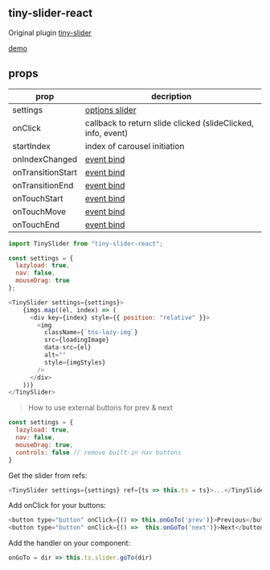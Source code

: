 ## tiny-slider-react

Original plugin [tiny-slider](https://github.com/ganlanyuan/tiny-slider)

[demo](https://codesandbox.io/s/5lzk6jrvn)

## props

|    prop            | decription                                                          |
|------------------  |---------------------------------------------------------------------|
| settings           |  [options slider](https://github.com/ganlanyuan/tiny-slider#options) |
| onClick            |  callback to return slide clicked (slideClicked, info, event)        |
| startIndex         |  index of carousel initiation                                        |
| onIndexChanged     |  [event bind](https://github.com/ganlanyuan/tiny-slider#custom-events) |
| onTransitionStart  |  [event bind](https://github.com/ganlanyuan/tiny-slider#custom-events) | 
| onTransitionEnd    |  [event bind](https://github.com/ganlanyuan/tiny-slider#custom-events) | 
| onTouchStart       |  [event bind](https://github.com/ganlanyuan/tiny-slider#custom-events) | 
| onTouchMove        |  [event bind](https://github.com/ganlanyuan/tiny-slider#custom-events) | 
| onTouchEnd         |  [event bind](https://github.com/ganlanyuan/tiny-slider#custom-events) |d

```js
import TinySlider from "tiny-slider-react";

const settings = {
  lazyload: true,
  nav: false,
  mouseDrag: true
};

<TinySlider settings={settings}>
    {imgs.map((el, index) => (
      <div key={index} style={{ position: "relative" }}>
        <img
          className={`tns-lazy-img`}
          src={loadingImage}
          data-src={el}
          alt=""
          style={imgStyles}
        />
      </div>
    ))}
</TinySlider>
```

> How to use external buttons for prev & next

```js
const settings = {
  lazyload: true,
  nav: false,
  mouseDrag: true,
  controls: false // remove built-in nav buttons
}
```

Get the slider from refs:

```js 
<TinySlider settings={settings} ref={ts => this.ts = ts}>...</TinySlider>
```

Add onClick for your buttons:
```js
<button type="button" onClick={() => this.onGoTo('prev')}>Previous</button>
<button type="button" onClick={() =>  this.onGoTo('next')}>Next</button>
```

Add the handler on your component:

```js 
onGoTo = dir => this.ts.slider.goTo(dir)
```
